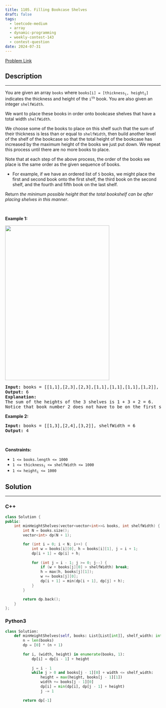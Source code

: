 ```yaml
---
title: 1105. Filling Bookcase Shelves
draft: false
tags: 
  - leetcode-medium
  - array
  - dynamic-programming
  - weekly-contest-143
  - contest-question
date: 2024-07-31
---
```


[Problem Link](https://leetcode.com/problems/filling-bookcase-shelves/)

## Description

---
<p>You are given an array <code>books</code> where <code>books[i] = [thickness<sub>i</sub>, height<sub>i</sub>]</code> indicates the thickness and height of the <code>i<sup>th</sup></code> book. You are also given an integer <code>shelfWidth</code>.</p>

<p>We want to place these books in order onto bookcase shelves that have a total width <code>shelfWidth</code>.</p>

<p>We choose some of the books to place on this shelf such that the sum of their thickness is less than or equal to <code>shelfWidth</code>, then build another level of the shelf of the bookcase so that the total height of the bookcase has increased by the maximum height of the books we just put down. We repeat this process until there are no more books to place.</p>

<p>Note that at each step of the above process, the order of the books we place is the same order as the given sequence of books.</p>

<ul>
	<li>For example, if we have an ordered list of <code>5</code> books, we might place the first and second book onto the first shelf, the third book on the second shelf, and the fourth and fifth book on the last shelf.</li>
</ul>

<p>Return <em>the minimum possible height that the total bookshelf can be after placing shelves in this manner</em>.</p>

<p>&nbsp;</p>
<p><strong class="example">Example 1:</strong></p>
<img alt="" src="https://assets.leetcode.com/uploads/2019/06/24/shelves.png" style="height: 500px; width: 337px;" />
<pre>
<strong>Input:</strong> books = [[1,1],[2,3],[2,3],[1,1],[1,1],[1,1],[1,2]], shelfWidth = 4
<strong>Output:</strong> 6
<strong>Explanation:</strong>
The sum of the heights of the 3 shelves is 1 + 3 + 2 = 6.
Notice that book number 2 does not have to be on the first shelf.
</pre>

<p><strong class="example">Example 2:</strong></p>

<pre>
<strong>Input:</strong> books = [[1,3],[2,4],[3,2]], shelfWidth = 6
<strong>Output:</strong> 4
</pre>

<p>&nbsp;</p>
<p><strong>Constraints:</strong></p>

<ul>
	<li><code>1 &lt;= books.length &lt;= 1000</code></li>
	<li><code>1 &lt;= thickness<sub>i</sub> &lt;= shelfWidth &lt;= 1000</code></li>
	<li><code>1 &lt;= height<sub>i</sub> &lt;= 1000</code></li>
</ul>


## Solution

---
### C++
``` cpp title='filling-bookcase-shelves'
class Solution {
public:
    int minHeightShelves(vector<vector<int>>& books, int shelfWidth) {
        int N = books.size();
        vector<int> dp(N + 1);

        for (int i = 0; i < N; i++) {
            int w = books[i][0], h = books[i][1], j = i + 1;
            dp[i + 1] = dp[i] + h;
            
            for (int j = i - 1; j >= 0; j--) {
                if (w + books[j][0] > shelfWidth) break;
                h = max(h, books[j][1]);
                w += books[j][0];
                dp[i + 1] = min(dp[i + 1], dp[j] + h);
            }
        }

        return dp.back();
    }
};
```
### Python3
``` py title='filling-bookcase-shelves'
class Solution:
    def minHeightShelves(self, books: List[List[int]], shelf_width: int) -> int:
        n = len(books)
        dp = [0] * (n + 1)
        
        for i, (width, height) in enumerate(books, 1):
            dp[i] = dp[i - 1] + height
            
            j = i - 1
            while j > 0 and books[j - 1][0] + width <= shelf_width:
                height = max(height, books[j - 1][1])
                width += books[j - 1][0]
                dp[i] = min(dp[i], dp[j - 1] + height)
                j -= 1
            
        return dp[-1]
```

